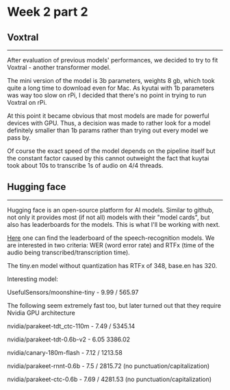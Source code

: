 # Week 2 part 2

## Voxtral
----

After evaluation of previous models' performances, we decided to try to fit Voxtral - another transformer model.

The mini version of the model is 3b parameters, weights 8 gb, which took quite a long time to download even for Mac. As kyutai with 1b parameters was way too slow on rPi, I decided that there's no point in trying to run Voxtral on rPi.

At this point it became obvious that most models are made for powerful devices with GPU. Thus, a decision was made to rather look for a model definitely smaller than 1b params rather than trying out every model we pass by.

Of course the exact speed of the model depends on the pipeline itself but the constant
factor caused by this cannot outweight the fact that kuytai took about 10s to transcribe 1s
of audio on 4/4 threads.

## Hugging face
----

Hugging face is an open-source platform for AI models. Similar to github, not only it provides most (if not all) models with their "model cards", but also has leaderboards for the models. This is what I'll be working with next.

<a href="https://huggingface.co/spaces/hf-audio/open_asr_leaderboard">Here</a> one can find
the leaderboard of the speech-recognition models. We are interested in two criteria: WER (word error rate) and RTFx (time of the audio being transcribed/transcription time).

The tiny.en model without quantization has RTFx of 348, base.en has 320.

Interesting model:

UsefulSensors/moonshine-tiny - 9.99 / 565.97

The following seem extremely fast too, but later turned out that they require Nvidia GPU architecture

nvidia/parakeet-tdt_ctc-110m - 7.49 /
5345.14

nvidia/parakeet-tdt-0.6b-v2  - 6.05
3386.02

nvidia/canary-180m-flash     - 7.12 / 1213.58

nvidia/parakeet-rnnt-0.6b    - 7.5  / 2815.72      (no punctuation/capitalization)

nvidia/parakeet-ctc-0.6b     - 7.69 / 4281.53       (no punctuation/capitalization)
